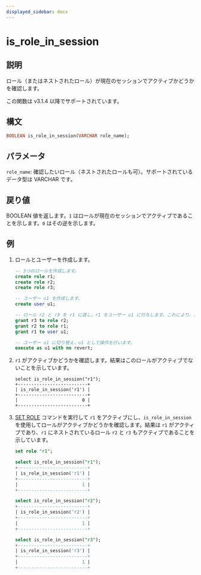```yaml
---
displayed_sidebar: docs
---
```


# is_role_in_session

## 説明

ロール（またはネストされたロール）が現在のセッションでアクティブかどうかを確認します。

この関数は v3.1.4 以降でサポートされています。

## 構文

```Haskell
BOOLEAN is_role_in_session(VARCHAR role_name);
```

## パラメータ

`role_name`: 確認したいロール（ネストされたロールも可）。サポートされているデータ型は VARCHAR です。

## 戻り値

BOOLEAN 値を返します。`1` はロールが現在のセッションでアクティブであることを示します。`0` はその逆を示します。

## 例

1. ロールとユーザーを作成します。

   ```sql
   -- 3つのロールを作成します。
   create role r1;
   create role r2;
   create role r3;

   -- ユーザー u1 を作成します。
   create user u1;

   -- ロール r2 と r3 を r1 に渡し、r1 をユーザー u1 に付与します。これにより、ユーザー u1 は r1、r2、r3 の3つのロールを持ちます。
   grant r3 to role r2;
   grant r2 to role r1;
   grant r1 to user u1;

   -- ユーザー u1 に切り替え、u1 として操作を行います。
   execute as u1 with no revert;
   ```

2. `r1` がアクティブかどうかを確認します。結果はこのロールがアクティブでないことを示しています。

   ```plaintext
   select is_role_in_session("r1");
   +--------------------------+
   | is_role_in_session('r1') |
   +--------------------------+
   |                        0 |
   +--------------------------+
   ```

3. [SET ROLE](../../sql-statements/account-management/SET_ROLE.md) コマンドを実行して `r1` をアクティブにし、`is_role_in_session` を使用してロールがアクティブかどうかを確認します。結果は `r1` がアクティブであり、`r1` にネストされているロール `r2` と `r3` もアクティブであることを示しています。

   ```sql
   set role "r1";

   select is_role_in_session("r1");
   +--------------------------+
   | is_role_in_session('r1') |
   +--------------------------+
   |                        1 |
   +--------------------------+

   select is_role_in_session("r2");
   +--------------------------+
   | is_role_in_session('r2') |
   +--------------------------+
   |                        1 |
   +--------------------------+

   select is_role_in_session("r3");
   +--------------------------+
   | is_role_in_session('r3') |
   +--------------------------+
   |                        1 |
   +--------------------------+
   ```